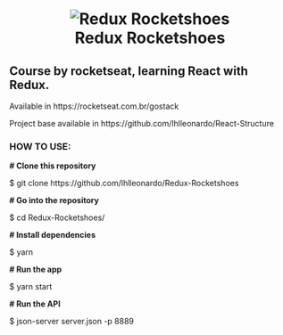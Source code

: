 <h1 align="center">
    <img alt="Redux Rocketshoes" src="https://camo.githubusercontent.com/e42868e1d9b1290402ecdcd17b831a281a28f2a7/68747470733a2f2f7265732e636c6f7564696e6172792e636f6d2f6c756b656d6f72616c65732f696d6167652f75706c6f61642f76313536323639363030302f726561646d655f6c6f676f732f72656163742d726f636b657473686f65735f6a79316c7a652e706e67" />
    <br>
    Redux Rocketshoes
</h1>
<h2>Course by rocketseat, learning React with Redux.</h2>
<p>Available in https://rocketseat.com.br/gostack</p>
<p>Project base available in https://github.com/lhlleonardo/React-Structure</p>
<h3>HOW TO USE:</h3>

<strong># Clone this repository</strong>
<p>$ git clone https://github.com/lhlleonardo/Redux-Rocketshoes</p>

<strong># Go into the repository</strong>
<p>$ cd Redux-Rocketshoes/</p>

<strong># Install dependencies</strong>
<p>$ yarn</p>

<strong># Run the app</strong>
<p>$ yarn start</p>

<strong># Run the API</strong>
<p>$ json-server server.json -p 8889</p>

